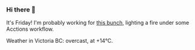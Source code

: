 ### Hi there :wave:

It's Friday! I'm probably working for [this bunch](https://github.com/kohofinancial), lighting a fire under some Acctions workflow.

Weather in Victoria BC: overcast, at +14°C.
